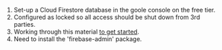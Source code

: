 1.  Set-up a Cloud Firestore database in the goole console on the free tier.
2.  Configured as locked so all access should be shut down from 3rd parties.
3.  Working through this material
[to get started](https://firebase.google.com/docs/firestore/quickstart).
4.  Need to install the 'firebase-admin' package.

